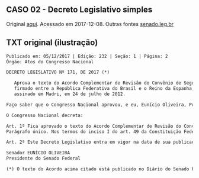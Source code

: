 ## CASO 02 - Decreto Legislativo simples

Original [aqui](http://portal.imprensanacional.gov.br/web/guest/secao-1?p_p_id=101&p_p_lifecycle=0&p_p_state=maximized&p_p_mode=view&_101_struts_action=%2Fasset_publisher%2Fview_content&_101_returnToFullPageURL=http%3A%2F%2Fportal.imprensanacional.gov.br%2Fweb%2Fguest%2Fsecao-1%3Fp_auth%3DzWCXWp2y%26p_p_id%3D3%26p_p_lifecycle%3D1%26p_p_state%3Dnormal%26p_p_state_rcv%3D1&_101_assetEntryId=741928&_101_type=content&_101_groupId=68942&_101_urlTitle=decreto-legislativo&_101_redirect=http%3A%2F%2Fportal.imprensanacional.gov.br%2Fweb%2Fguest%2Fsecao-1%3Fp_p_id%3D3%26p_p_lifecycle%3D0%26p_p_state%3Dmaximized%26p_p_mode%3Dview%26_3_keywords%3Ddecreto%26_3_modifieddayFrom%3D%26_3_modifiedfrom%3D%26_3_modified%3D%26_3_groupId%3D0%26_3_modifiedto%3D%26_3_modifieddayTo%3D%26_3_modifiedyearTo%3D%26_3_modifiedmonthFrom%3D%26_3_modifiedyearFrom%3D%26_3_cur%3D1%26_3_struts_action%3D%252Fsearch%252Fsearch%26_3_modifiedmonthTo%3D&inheritRedirect=true). Acessado em 2017-12-08. Outras fontes [senado.leg.br](http://legis.senado.leg.br/legislacao/ListaTextoSigen.action?norma=26308756&id=26308776&idBinario=26309012&mime=application/rtf)

## TXT original (ilustração)

```txt
Publicado em: 05/12/2017 | Edição: 232 | Seção: 1 | Página: 2
Órgão: Atos do Congresso Nacional

DECRETO LEGISLATIVO Nº 171, DE 2017 (*)

   Aprova o texto do Acordo Complementar de Revisão do Convênio de Seguridade Social
   firmado entre a República Federativa do Brasil e o Reino da Espanha,
   assinado em Madri, em 24 de julho de 2012.

Faço saber que o Congresso Nacional aprovou, e eu, Eunício Oliveira, Presidente do Senado Federal, nos termos do parágrafo único do art. 52 do Regimento Comum e do inciso XXVIII do art. 48 do Regimento Interno do Senado Federal, promulgo o seguinte

O Congresso Nacional decreta:

Art. 1º Fica aprovado o texto do Acordo Complementar de Revisão do Convênio de Seguridade Social firmado entre a República Federativa do Brasil e o Reino da Espanha, assinado em Madri, em 24 de julho de 2012.
Parágrafo único. Nos termos do inciso I do art. 49 da Constituição Federal, ficam sujeitos à aprovação do Congresso Nacional quaisquer atos que possam resultar em revisão do referido Acordo, bem como quaisquer ajustes complementares que acarretem encargos ou compromissos gravosos ao patrimônio nacional.

Art. 2º Este Decreto Legislativo entra em vigor na data de sua publicação.

Senador EUNÍCIO OLIVEIRA
Presidente do Senado Federal

(*) O texto do Acordo acima citado está publicado no Diário do Senado Federal de 17/10/2017.
```
